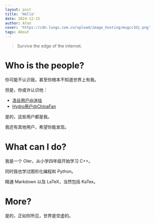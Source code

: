 ```yaml
---
layout: post
title: 'Hello'
date: 2024-12-15
author: Afan
cover: 'https://cdn.luogu.com.cn/upload/image_hosting/mugcc3dj.png'
tags: About
---
```


> Survive the edge of the internet.

# Who is the people?

你可能不认识我，甚至你根本不知道世界上有我。

但是，你或许认识他：

- [洛谷用户@沐咕](https://www.luogu.com.cn/user/695833)
- [Hydro用户@ChinaFan](https://hydro.ac/user/45204)

是的，这些用户都是我。

我还有其他用户，希望你能发现。

# What can I do?

我是一个 OIer，从小学四年级开始学习 C++。

同时我也学过图形化编程和 Python。

精通 Markdown 以及 LaTeX，当然包括 KaTex。

# More?

是的，正如你所见，世界是空虚的。
